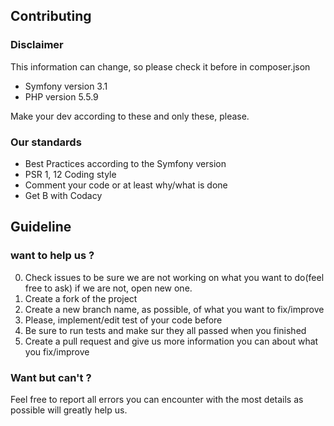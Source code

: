 ## Contributing

### Disclaimer
This information can change, so please check it before in composer.json
+ Symfony version 3.1
+ PHP version 5.5.9

Make your dev according to these and only these, please.

### Our standards
+ Best Practices according to the Symfony version
+ PSR 1, 12 Coding style
+ Comment your code or at least why/what is done
+ Get B with Codacy

## Guideline

### want to help us ?
0. Check issues to be sure we are not working on what you want to do(feel free to ask) if we are not, open new one.
1. Create a fork of the project
2. Create a new branch name, as possible, of what you want to fix/improve 
3. Please, implement/edit test of your code before
4. Be sure to run tests and make sur they all passed when you finished
5. Create a pull request and give us more information you can about what you fix/improve

### Want but can't ?
Feel free to report all errors you can encounter with the most details as possible will greatly help us.





